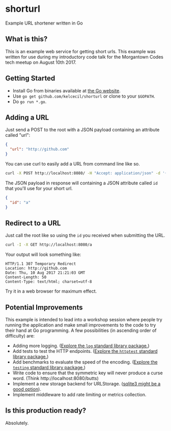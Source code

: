 # shorturl
Example URL shortener written in Go

## What is this?

This is an example web service for getting short urls. This example was written for use during my introductory code talk for the Morgantown Codes 
tech meetup on August 10th 2017. 

## Getting Started

- Install Go from binaries available at [the Go website](https://golang.org/).
- Use `go get github.com/kelcecil/shorturl` or clone to your `$GOPATH`.
- Do `go run *.go`.

## Adding a URL

Just send a POST to the root with a JSON payload containing an attribute called "url":

```json
{
  "url": "http://github.com"
}
```

You can use curl to easily add a URL from command line like so.

```bash
curl -X POST http://localhost:8080/ -H "Accept: application/json" -d '{"url":"http://github.com"}'
```

The JSON payload in response will containing a JSON attribute called `id` that you'll use for your short url.

```json
{
  "id": "a"
}
```

## Redirect to a URL

Just call the root like so using the `id` you received when submitting the URL.

```bash
curl -I -X GET http://localhost:8080/a
```

Your output will look something like:

```
HTTP/1.1 307 Temporary Redirect
Location: http://github.com
Date: Thu, 10 Aug 2017 21:21:03 GMT
Content-Length: 50
Content-Type: text/html; charset=utf-8
```

Try it in a web browser for maximum effect.

## Potential Improvements

This example is intended to lead into a workshop session where people try running the application and make small improvements to the code 
to try their hand at Go programming. A few possibilities (in ascending order of difficulty) are:

- Adding more logging. ([Explore the `log` standard library package.](https://golang.org/pkg/log/))
- Add tests to test the HTTP endpoints. ([Explore the `httptest` standard library package.](https://golang.org/pkg/net/http/httptest/))
- Add benchmarks to evaluate the speed of the encoding. ([Explore the `testing` standard library package.](https://golang.org/pkg/testing/))
- Write code to ensure that the symmetric key will never produce a curse word. (Think http://localhost:8080/butts)
- Implement a new storage backend for URLStorage. ([sqlite3 might be a good option](https://github.com/mattn/go-sqlite3)).
- Implement middleware to add rate limiting or metrics collection. 

## Is this production ready?

Absolutely. 
